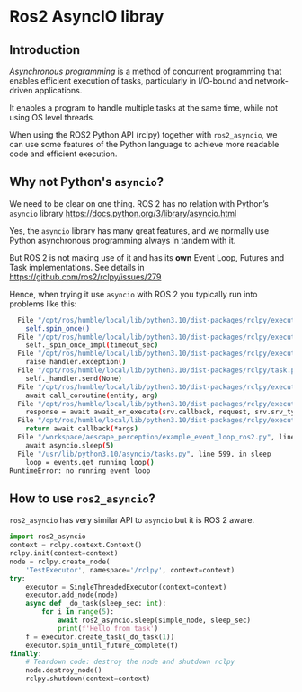 # Ros2 AsyncIO libray

## Introduction

*Asynchronous programming* is a method of concurrent programming that enables efficient execution of tasks, particularly in I/O-bound and network-driven applications.

It enables a program to handle multiple tasks at the same time, while not using OS level threads.

When using the ROS2 Python API (rclpy) together with `ros2_asyncio`, we can use some features of the Python language to achieve more readable code and efficient execution.


## Why not Python's `asyncio`?
We need to be clear on one thing. ROS 2 has no relation with Python’s `asyncio` library https://docs.python.org/3/library/asyncio.html

Yes, the `asyncio` library has many great features, and we normally use Python asynchronous programming always in tandem with it.

But ROS 2 is not making use of it and has its **own** Event Loop, Futures and Task implementations.
See details in https://github.com/ros2/rclpy/issues/279

Hence, when trying it use `asyncio` with ROS 2 you typically run into problems like this:
```bash
  File "/opt/ros/humble/local/lib/python3.10/dist-packages/rclpy/executors.py", line 294, in spin
    self.spin_once()
  File "/opt/ros/humble/local/lib/python3.10/dist-packages/rclpy/executors.py", line 739, in spin_once
    self._spin_once_impl(timeout_sec)
  File "/opt/ros/humble/local/lib/python3.10/dist-packages/rclpy/executors.py", line 736, in _spin_once_impl
    raise handler.exception()
  File "/opt/ros/humble/local/lib/python3.10/dist-packages/rclpy/task.py", line 239, in __call__
    self._handler.send(None)
  File "/opt/ros/humble/local/lib/python3.10/dist-packages/rclpy/executors.py", line 437, in handler
    await call_coroutine(entity, arg)
  File "/opt/ros/humble/local/lib/python3.10/dist-packages/rclpy/executors.py", line 391, in _execute_service
    response = await await_or_execute(srv.callback, request, srv.srv_type.Response())
  File "/opt/ros/humble/local/lib/python3.10/dist-packages/rclpy/executors.py", line 104, in await_or_execute
    return await callback(*args)
  File "/workspace/aescape_perception/example_event_loop_ros2.py", line 43, in sleep10_callback
    await asyncio.sleep(5)
  File "/usr/lib/python3.10/asyncio/tasks.py", line 599, in sleep
    loop = events.get_running_loop()
RuntimeError: no running event loop
```

## How to use `ros2_asyncio`?
`ros2_asyncio` has very similar API to `asyncio` but it is ROS 2 aware.

```python
import ros2_asyncio
context = rclpy.context.Context()
rclpy.init(context=context)
node = rclpy.create_node(
    'TestExecutor', namespace='/rclpy', context=context)
try:
    executor = SingleThreadedExecutor(context=context)
    executor.add_node(node)
    async def _do_task(sleep_sec: int):
        for i in range(5):
            await ros2_asyncio.sleep(simple_node, sleep_sec)
            print(f'Hello from task')
    f = executor.create_task(_do_task(1))
    executor.spin_until_future_complete(f)
finally:
    # Teardown code: destroy the node and shutdown rclpy
    node.destroy_node()
    rclpy.shutdown(context=context)
```
